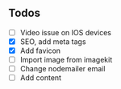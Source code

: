 ## Todos

-  [ ] Video issue on IOS devices
-  [x] SEO, add meta tags
-  [x] Add favicon
-  [ ] Import image from imagekit
-  [ ] Change nodemailer email
-  [ ] Add content
